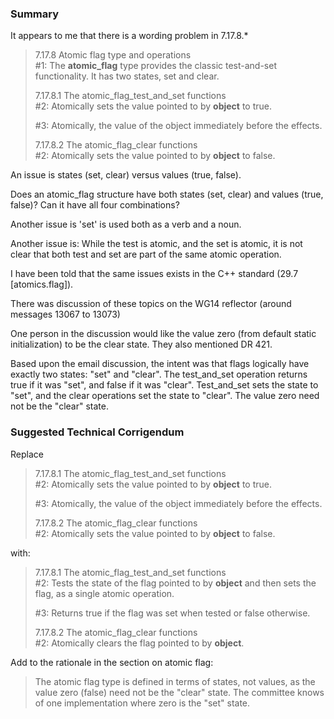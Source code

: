 ### Summary

It appears to me that there is a wording problem in 7.17.8.\*

> 7.17.8 Atomic flag type and operations  
> #1: The **atomic\_flag** type provides the classic test-and-set functionality.
> It has two states, set and clear.
>
> 7.17.8.1 The atomic\_flag\_test\_and\_set functions  
> #2: Atomically sets the value pointed to by **object** to true.
>
> #3: Atomically, the value of the object immediately before the effects.
>
> 7.17.8.2 The atomic\_flag\_clear functions  
> #2: Atomically sets the value pointed to by **object** to false.

An issue is states (set, clear) versus values (true, false).

Does an atomic\_flag structure have both states (set, clear) and values (true,
false)? Can it have all four combinations?

Another issue is 'set' is used both as a verb and a noun.

Another issue is: While the test is atomic, and the set is atomic, it is not
clear that both test and set are part of the same atomic operation.

I have been told that the same issues exists in the C\+\+ standard (29.7
\[atomics.flag\]).

There was discussion of these topics on the WG14 reflector (around messages
13067 to 13073\)

One person in the discussion would like the value zero (from default static
initialization) to be the clear state. They also mentioned DR 421\.

Based upon the email discussion, the intent was that flags logically have
exactly two states: "set" and "clear". The test\_and\_set operation returns true
if it was "set", and false if it was "clear". Test\_and\_set sets the state to
"set", and the clear operations set the state to "clear". The value zero need
not be the "clear" state.

### Suggested Technical Corrigendum

Replace

> 7.17.8.1 The atomic\_flag\_test\_and\_set functions  
> #2: Atomically sets the value pointed to by **object** to true.
>
> #3: Atomically, the value of the object immediately before the effects.
>
> 7.17.8.2 The atomic\_flag\_clear functions  
> #2: Atomically sets the value pointed to by **object** to false.

with:

> 7.17.8.1 The atomic\_flag\_test\_and\_set functions  
> #2: Tests the state of the flag pointed to by **object** and then sets the flag,
> as a single atomic operation.
>
> #3: Returns true if the flag was set when tested or false otherwise.
>
> 7.17.8.2 The atomic\_flag\_clear functions  
> #2: Atomically clears the flag pointed to by **object**.

Add to the rationale in the section on atomic flag:

> The atomic flag type is defined in terms of states, not values, as the value
> zero (false) need not be the "clear" state. The committee knows of one
> implementation where zero is the "set" state.
